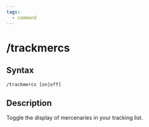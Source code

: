 ```yaml
---
tags:
  - command
---
```


# /trackmercs

## Syntax

<!--cmd-syntax-start-->
```eqcommand
/trackmercs [on|off]
```
<!--cmd-syntax-end-->

## Description

<!--cmd-desc-start-->
Toggle the display of mercenaries in your tracking list.
<!--cmd-desc-end-->